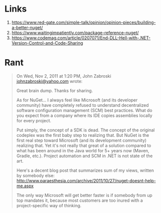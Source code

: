 # Links

1. https://www.red-gate.com/simple-talk/opinion/opinion-pieces/building-a-better-nuget/
2. https://www.waitingimpatiently.com/package-reference-nuget/
3. https://www.codemag.com/article/0207071/End-DLL-Hell-with-.NET-Version-Control-and-Code-Sharing

# Rant

> On Wed, Nov 2, 2011 at 1:20 PM, John Zabroski <johnzabroski@yahoo.com> wrote:
> 
> Great brain dump.  Thanks for sharing.
> 
> As for NuGet... I always feel like Microsoft (and its developer community) have completely refused to understand decentralized software configuration management (SCM) best practices.  What do you expect from a company where its IDE copies assemblies locally for every project.
> 
> Put simply, the concept of a SDK is dead.  The concept of the original codeplex was the first baby step to realizing that.  But NuGet is the first real step toward Microsoft (and its development community) realizing that.  Yet it's not really that great of a solution compared to what has been around in the Java world for 5+ years now (Maven, Gradle, etc.).  Project automation and SCM in .NET is not state of the art.
> 
> Here's a decent blog post that summarizes sum of my views, written by somebody else: http://www.paraesthesia.com/archive/2011/10/27/nuget-doesnt-help-me.aspx
> 
> The only way Microsoft will get better faster is if somebody from up top mandates it, because most customers are too inured with a project-specific way of thinking.
